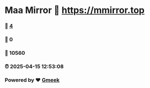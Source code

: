 # Maa Mirror :link: https://mmirror.top 
### :page_facing_up: [4](https://mmirror.top/tag.html) 
### :speech_balloon: 0 
### :hibiscus: 10560 
### :alarm_clock: 2025-04-15 12:53:08 
### Powered by :heart: [Gmeek](https://github.com/Meekdai/Gmeek)
